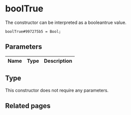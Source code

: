 # boolTrue
The constructor can be interpreted as a booleantrue value.

```
boolTrue#997275b5 = Bool;
```

## Parameters
| Name | Type | Description |
| ---- | :----: | ----------- |


## Type
This constructor does not require any parameters.

## Related pages
